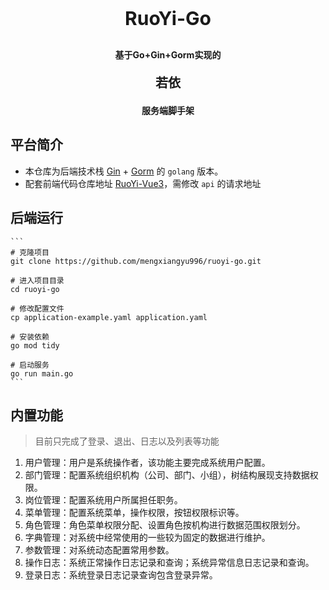 <h1 align="center" style="margin: 30px 0 30px; font-weight: bold; font-size: 30px">RuoYi-Go</h1>
<h4 align="center">基于Go+Gin+Gorm实现的<p style="margin: 0, 10px; font-weight: bold; font-size: 20px">若依<p>服务端脚手架</h4>

## 平台简介

* 本仓库为后端技术栈 [Gin](https://gin-gonic.com/zh-cn/docs) + [Gorm](https://gorm.io/zh_CN/docs/index.html) 的 `golang` 版本。
* 配套前端代码仓库地址 [RuoYi-Vue3](https://github.com/yangzongzhuan/RuoYi-Vue3)，需修改 `api` 的请求地址

## 后端运行

    ```
    # 克隆项目
    git clone https://github.com/mengxiangyu996/ruoyi-go.git

    # 进入项目目录
    cd ruoyi-go

    # 修改配置文件
    cp application-example.yaml application.yaml

    # 安装依赖
    go mod tidy

    # 启动服务
    go run main.go
    ```

## 内置功能

> 目前只完成了登录、退出、日志以及列表等功能

1.  用户管理：用户是系统操作者，该功能主要完成系统用户配置。
2.  部门管理：配置系统组织机构（公司、部门、小组），树结构展现支持数据权限。
3.  岗位管理：配置系统用户所属担任职务。
4.  菜单管理：配置系统菜单，操作权限，按钮权限标识等。
5.  角色管理：角色菜单权限分配、设置角色按机构进行数据范围权限划分。
6.  字典管理：对系统中经常使用的一些较为固定的数据进行维护。
7.  参数管理：对系统动态配置常用参数。
8.  操作日志：系统正常操作日志记录和查询；系统异常信息日志记录和查询。
9.  登录日志：系统登录日志记录查询包含登录异常。